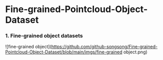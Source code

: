 # Fine-grained-Pointcloud-Object-Dataset

### 1. Fine-grained object datasets
![fine-grained object](https://github.com/github-songsong/Fine-grained-Pointcloud-Object-Dataset/blob/main/imgs/fine-grained object.png)

